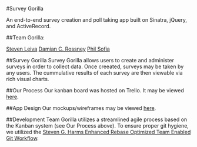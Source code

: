 #Survey Gorilla

An end-to-end survey creation and poll taking app built on Sinatra, jQuery, and ActiveRecord.

##Team Gorilla:

[Steven Leiva](https://github.com/StevenXL)
[Damian C. Rossney](https://github.com/dcr8898)
[Phil Sofia](https://github.com/philsof)

##Survey Gorilla
Survey Gorilla allows users to create and administer surveys in order to collect data.  Once creeated, surveys may be taken by any users.  The cummulative results of each survey are then viewable via rich visual charts.

##Our Process
Our kanban board was hosted on Trello.  It may be viewed [here](https://trello.com/b/MTC0lKyt/survey-gorilla).

##App Design
Our mockups/wireframes may be viewed [here](TBD).

##Development
Team Gorilla utilizes a streamlined agile process based on the Kanban system (see Our Process above).  To ensure proper git hygiene, we utilized the [Steven G. Harms Enhanced Rebase Optimized Team Enabled Git Workflow](https://github.com/nyc-mud-turtles-2015/phase-2-guide/blob/nyc/resources/git_workflow.md).
